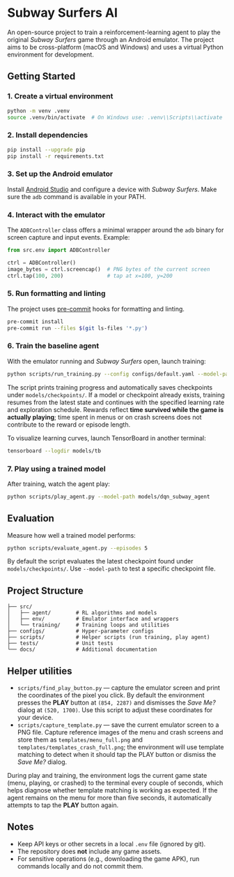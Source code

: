 # Subway Surfers AI

An open-source project to train a reinforcement-learning agent to play the original *Subway Surfers* game through an Android emulator. The project aims to be cross-platform (macOS and Windows) and uses a virtual Python environment for development.

## Getting Started

### 1. Create a virtual environment

```bash
python -m venv .venv
source .venv/bin/activate  # On Windows use: .venv\\Scripts\\activate
```

### 2. Install dependencies

```bash
pip install --upgrade pip
pip install -r requirements.txt
```

### 3. Set up the Android emulator

Install [Android Studio](https://developer.android.com/studio) and configure a device with *Subway Surfers*. Make sure the `adb` command is available in your PATH.

### 4. Interact with the emulator

The `ADBController` class offers a minimal wrapper around the `adb` binary for screen capture and input events. Example:

```python
from src.env import ADBController

ctrl = ADBController()
image_bytes = ctrl.screencap()  # PNG bytes of the current screen
ctrl.tap(100, 200)              # tap at x=100, y=200
```

### 5. Run formatting and linting

The project uses [pre-commit](https://pre-commit.com/) hooks for formatting and linting.

```bash
pre-commit install
pre-commit run --files $(git ls-files '*.py')
```

### 6. Train the baseline agent

With the emulator running and *Subway Surfers* open, launch training:

```bash
python scripts/run_training.py --config configs/default.yaml --model-path models/dqn_subway_agent
```

The script prints training progress and automatically saves checkpoints under
`models/checkpoints/`. If a model or checkpoint already exists, training
resumes from the latest state and continues with the specified learning rate
and exploration schedule. Rewards reflect **time survived while the game is actually playing**;
time spent in menus or on crash screens does not contribute to the reward or
episode length.

To visualize learning curves, launch TensorBoard in another terminal:

```bash
tensorboard --logdir models/tb
```

### 7. Play using a trained model

After training, watch the agent play:

```bash
python scripts/play_agent.py --model-path models/dqn_subway_agent
```

## Evaluation

Measure how well a trained model performs:

```bash
python scripts/evaluate_agent.py --episodes 5
```

By default the script evaluates the latest checkpoint found under
`models/checkpoints/`. Use `--model-path` to test a specific checkpoint file.


## Project Structure

```
├── src/
│   ├── agent/        # RL algorithms and models
│   ├── env/          # Emulator interface and wrappers
│   └── training/     # Training loops and utilities
├── configs/          # Hyper-parameter configs
├── scripts/          # Helper scripts (run training, play agent)
├── tests/            # Unit tests
└── docs/             # Additional documentation
```

## Helper utilities

- `scripts/find_play_button.py` — capture the emulator screen and print the
  coordinates of the pixel you click. By default the environment presses the
  **PLAY** button at `(854, 2287)` and dismisses the *Save Me?* dialog at
  `(520, 1700)`. Use this script to adjust these coordinates for your device.
- `scripts/capture_template.py` — save the current emulator screen to a PNG
  file. Capture reference images of the menu and crash screens and store them
  as `templates/menu_full.png` and `templates/templates_crash_full.png`; the
  environment will use template matching to detect when it should tap the PLAY
  button or dismiss the *Save Me?* dialog.

During play and training, the environment logs the current game state (menu,
playing, or crashed) to the terminal every couple of seconds, which helps
diagnose whether template matching is working as expected.
If the agent remains on the menu for more than five seconds, it automatically
attempts to tap the **PLAY** button again.

## Notes

- Keep API keys or other secrets in a local `.env` file (ignored by git).
- The repository does **not** include any game assets.
- For sensitive operations (e.g., downloading the game APK), run commands locally and do not commit them.

